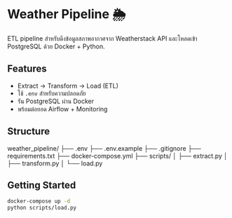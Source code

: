 # Weather Pipeline 🌦️

ETL pipeline สำหรับดึงข้อมูลสภาพอากาศจาก Weatherstack API และโหลดเข้า PostgreSQL ด้วย Docker + Python.

## Features

- Extract → Transform → Load (ETL)
- ใช้ `.env` สำหรับความปลอดภัย
- รัน PostgreSQL ผ่าน Docker
- พร้อมต่อยอด Airflow + Monitoring

## Structure
weather_pipeline/
├── .env
├── .env.example
├── .gitignore
├── requirements.txt
├── docker-compose.yml
├── scripts/
│   ├── extract.py
│   ├── transform.py
│   └── load.py


## Getting Started
```bash
docker-compose up -d
python scripts/load.py
